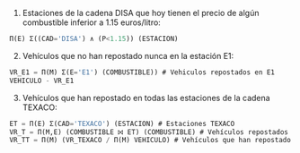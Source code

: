 1) Estaciones de la cadena DISA que hoy tienen el precio de algún combustible inferior a 1.15 euros/litro:
```sql
Π(E) Σ((CAD='DISA') ∧ (P<1.15)) (ESTACION)
```

2) Vehículos que no han repostado nunca en la estación E1:
```sql
VR_E1 = Π(M) Σ(E='E1') (COMBUSTIBLE)) # Vehiculos repostados en E1
VEHICULO - VR_E1
```

3) Vehículos que han repostado en todas las estaciones de la cadena TEXACO:
```sql
ET = Π(E) Σ(CAD='TEXACO') (ESTACION) # Estaciones TEXACO
VR_T = Π(M,E) (COMBUSTIBLE ⨝ ET) (COMBUSTIBLE) # Vehículos repostados en estaciones TEXACO
VR_TT = Π(M) (VR_TEXACO / Π(M) VEHICULO) # Vehículos que han repostado en todas las estaciones TEXACO
```
